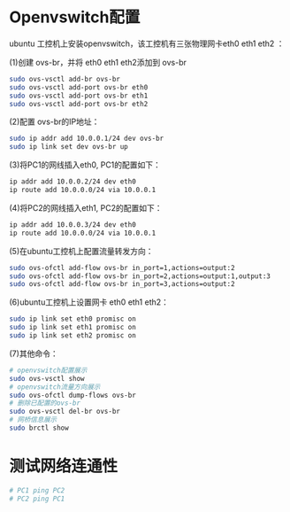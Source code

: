 # Openvswitch配置

ubuntu 工控机上安装openvswitch，该工控机有三张物理网卡eth0 eth1 eth2 ：

(1)创建  ovs-br，并将 eth0 eth1 eth2添加到  ovs-br
```bash
sudo ovs-vsctl add-br ovs-br
sudo ovs-vsctl add-port ovs-br eth0
sudo ovs-vsctl add-port ovs-br eth1
sudo ovs-vsctl add-port ovs-br eth2
```

(2)配置 ovs-br的IP地址：

```bash
sudo ip addr add 10.0.0.1/24 dev ovs-br
sudo ip link set dev ovs-br up
```

(3)将PC1的网线插入eth0, PC1的配置如下：

```bash
ip addr add 10.0.0.2/24 dev eth0
ip route add 10.0.0.0/24 via 10.0.0.1
```

(4)将PC2的网线插入eth1, PC2的配置如下：

```bash
ip addr add 10.0.0.3/24 dev eth0
ip route add 10.0.0.0/24 via 10.0.0.1
```

(5)在ubuntu工控机上配置流量转发方向：

```bash
sudo ovs-ofctl add-flow ovs-br in_port=1,actions=output:2
sudo ovs-ofctl add-flow ovs-br in_port=2,actions=output:1,output:3
sudo ovs-ofctl add-flow ovs-br in_port=3,actions=output:2
```

(6)ubuntu工控机上设置网卡 eth0 eth1 eth2：

```bash
sudo ip link set eth0 promisc on
sudo ip link set eth1 promisc on
sudo ip link set eth2 promisc on
```

(7)其他命令：

```bash
# openvswitch配置展示
sudo ovs-vsctl show
# openvswitch流量方向展示
sudo ovs-ofctl dump-flows ovs-br
# 删除已配置的ovs-br
sudo ovs-vsctl del-br ovs-br
# 网桥信息展示
sudo brctl show
```

# 测试网络连通性
    
```bash
# PC1 ping PC2
# PC2 ping PC1
```